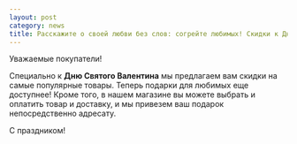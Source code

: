 ```yaml
---
layout: post
category: news
title: Расскажите о своей любви без слов: согрейте любимых! Скидки к Дню Святого Валентина!
---
```


Уважаемые покупатели!

Специально к **Дню Святого Валентина** мы предлагаем вам скидки на самые популярные товары. 
Теперь подарки для любимых еще доступнее!
Кроме того, в нашем магазине вы можете выбрать и оплатить товар и доставку, и мы привезем ваш подарок непосредственно адресату.

С праздником!
